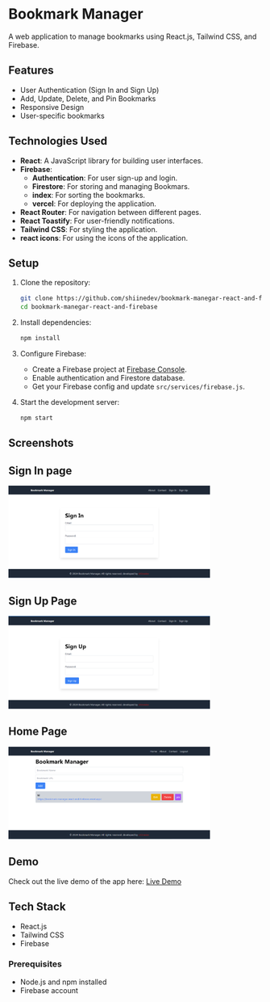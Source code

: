 # Bookmark Manager

A web application to manage bookmarks using React.js, Tailwind CSS, and Firebase.

## Features

- User Authentication (Sign In and Sign Up)
- Add, Update, Delete, and Pin Bookmarks
- Responsive Design
- User-specific bookmarks

## Technologies Used

- **React**: A JavaScript library for building user interfaces.
- **Firebase**:
  - **Authentication**: For user sign-up and login.
  - **Firestore**: For storing and managing Bookmars.
  - **index**: For sorting the bookmarks.
  - **vercel**: For deploying the application.
- **React Router**: For navigation between different pages.
- **React Toastify**: For user-friendly notifications.
- **Tailwind CSS**: For styling the application.
- **react icons**: For using the icons of the application.


## Setup

1. Clone the repository:
    ```sh
    git clone https://github.com/shiinedev/bookmark-manegar-react-and-firebase.git
    cd bookmark-manegar-react-and-firebase
    ```

2. Install dependencies:
    ```sh
    npm install
    ```

3. Configure Firebase:
    - Create a Firebase project at [Firebase Console](https://console.firebase.google.com/).
    - Enable authentication and Firestore database.
    - Get your Firebase config and update `src/services/firebase.js`.

4. Start the development server:
    ```sh
    npm start
    ```

## Screenshots


## Sign In page

<img src="./screenshots/Signin.PNG" alt="Login Page" width="400">

## Sign Up Page

<img src="./screenshots//SignUp.PNG" alt="Register Page" width="400">

## Home Page

<img src="./screenshots/Home.PNG" alt="Home Page" width="400">


## Demo

Check out the live demo of the app here: [Live Demo](https://bookmark-manegar-react-and-firebase.vercel.app/)

## Tech Stack

- React.js
- Tailwind CSS
- Firebase

### Prerequisites

- Node.js and npm installed
- Firebase account
